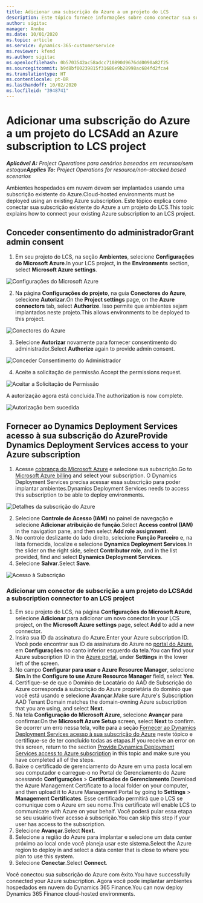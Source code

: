 ```yaml
---
title: Adicionar uma subscrição do Azure a um projeto do LCS
description: Este tópico fornece informações sobre como conectar sua subscrição do Azure a um projeto do LCS.
author: sigitac
manager: Annbe
ms.date: 10/01/2020
ms.topic: article
ms.service: dynamics-365-customerservice
ms.reviewer: kfend
ms.author: sigitac
ms.openlocfilehash: 0b5703542ac58adcc710890d9676dd0090a82f25
ms.sourcegitcommit: b9d8bf00239815f31686e9b28998ac684fd2fca4
ms.translationtype: HT
ms.contentlocale: pt-BR
ms.lasthandoff: 10/02/2020
ms.locfileid: "3948741"
---
```

# <a name="add-an-azure-subscription-to-lcs-project"></a><span data-ttu-id="b4231-103">Adicionar uma subscrição do Azure a um projeto do LCS</span><span class="sxs-lookup"><span data-stu-id="b4231-103">Add an Azure subscription to LCS project</span></span>

<span data-ttu-id="b4231-104">_**Aplicável A:** Project Operations para cenários baseados em recursos/sem estoque_</span><span class="sxs-lookup"><span data-stu-id="b4231-104">_**Applies To:** Project Operations for resource/non-stocked based scenarios_</span></span>

<span data-ttu-id="b4231-105">Ambientes hospedados em nuvem devem ser implantados usando uma subscrição existente do Azure.</span><span class="sxs-lookup"><span data-stu-id="b4231-105">Cloud-hosted environments must be deployed using an existing Azure subscription.</span></span> <span data-ttu-id="b4231-106">Este tópico explica como conectar sua subscrição existente do Azure a um projeto do LCS.</span><span class="sxs-lookup"><span data-stu-id="b4231-106">This topic explains how to connect your existing Azure subscription to an LCS project.</span></span> 

## <a name="grant-admin-consent"></a><span data-ttu-id="b4231-107">Conceder consentimento do administrador</span><span class="sxs-lookup"><span data-stu-id="b4231-107">Grant admin consent</span></span>

1. <span data-ttu-id="b4231-108">Em seu projeto do LCS, na seção **Ambientes**, selecione **Configurações do Microsoft Azure**.</span><span class="sxs-lookup"><span data-stu-id="b4231-108">In your LCS project, in the **Environments** section, select **Microsoft Azure settings**.</span></span>

![Configurações do Microsoft Azure](./media/1MicrosoftAzureSettings.png)

2. <span data-ttu-id="b4231-110">Na página **Configurações do projeto**, na guia **Conectores do Azure**, selecione **Autorizar**.</span><span class="sxs-lookup"><span data-stu-id="b4231-110">On the **Project settings** page, on the **Azure connectors** tab, select **Authorize**.</span></span> <span data-ttu-id="b4231-111">Isso permite que ambientes sejam implantados neste projeto.</span><span class="sxs-lookup"><span data-stu-id="b4231-111">This allows environments to be deployed to this project.</span></span>

![Conectores do Azure](./media/2AzureConnectors.png)

3. <span data-ttu-id="b4231-113">Selecione **Autorizar** novamente para fornecer consentimento do administrador.</span><span class="sxs-lookup"><span data-stu-id="b4231-113">Select **Authorize** again to provide admin consent.</span></span>

![Conceder Consentimento do Administrador](./media/3GrantAdminConsent.png)

4. <span data-ttu-id="b4231-115">Aceite a solicitação de permissão.</span><span class="sxs-lookup"><span data-stu-id="b4231-115">Accept the permissions request.</span></span>

![Aceitar a Solicitação de Permissão](./media/4AcceptPermissionRequest.png)

<span data-ttu-id="b4231-117">A autorização agora está concluída.</span><span class="sxs-lookup"><span data-stu-id="b4231-117">The authorization is now complete.</span></span> 

![Autorização bem sucedida](./media/5AuthorizationComplete.png)

## <a name="provide-dynamics-deployment-services-access-to-your-azure-subscription"></a><a name="provide"></a><span data-ttu-id="b4231-119">Fornecer ao Dynamics Deployment Services acesso à sua subscrição do Azure</span><span class="sxs-lookup"><span data-stu-id="b4231-119">Provide Dynamics Deployment Services access to your Azure subscription</span></span>

1. <span data-ttu-id="b4231-120">Acesse [cobrança do Microsoft Azure](https://portal.azure.com/#blade/Microsoft\_Azure\_Billing/SubscriptionsBlade) e selecione sua subscrição.</span><span class="sxs-lookup"><span data-stu-id="b4231-120">Go to [Microsoft Azure billing](https://portal.azure.com/#blade/Microsoft\_Azure\_Billing/SubscriptionsBlade) and select your subscription.</span></span> <span data-ttu-id="b4231-121">O Dynamics Deployment Services precisa acessar essa subscrição para poder implantar ambientes.</span><span class="sxs-lookup"><span data-stu-id="b4231-121">Dynamics Deployment Services needs to access this subscription to be able to deploy environments.</span></span>

![Detalhes da subscrição do Azure](./media/6AzureSubscription.png)

2. <span data-ttu-id="b4231-123">Selecione **Controle de Acesso (IAM)** no painel de navegação e selecione **Adicionar atribuição de função**.</span><span class="sxs-lookup"><span data-stu-id="b4231-123">Select **Access control (IAM)** in the navigation pane, and then select **Add role assignment**.</span></span>
3. <span data-ttu-id="b4231-124">No controle deslizante do lado direito, selecione **Função Parceiro** e, na lista fornecida, localize e selecione **Dynamics Deployment Services**.</span><span class="sxs-lookup"><span data-stu-id="b4231-124">In the slider on the right side, select **Contributor role**, and in the list provided, find and select **Dynamics Deployment Services**.</span></span> 
4. <span data-ttu-id="b4231-125">Selecione **Salvar**.</span><span class="sxs-lookup"><span data-stu-id="b4231-125">Select **Save**.</span></span>

![Acesso à Subscrição](./media/7SubscriptionAccess.png)

### <a name="add-a-subscription-connector-to-an-lcs-project"></a><span data-ttu-id="b4231-127">Adicionar um conector de subscrição a um projeto do LCS</span><span class="sxs-lookup"><span data-stu-id="b4231-127">Add a subscription connector to an LCS project</span></span>

1. <span data-ttu-id="b4231-128">Em seu projeto do LCS, na página **Configurações do Microsoft Azure**, selecione **Adicionar** para adicionar um novo conector.</span><span class="sxs-lookup"><span data-stu-id="b4231-128">In your LCS project, on the **Microsoft Azure settings** page, select **Add** to add a new connector.</span></span>
2. <span data-ttu-id="b4231-129">Insira sua ID da assinatura do Azure.</span><span class="sxs-lookup"><span data-stu-id="b4231-129">Enter your Azure subscription ID.</span></span> <span data-ttu-id="b4231-130">Você pode encontrar sua ID da assinatura do Azure no [portal do Azure](https://ms.portal.azure.com/), em **Configurações** no canto inferior esquerdo da tela.</span><span class="sxs-lookup"><span data-stu-id="b4231-130">You can find your Azure subscription ID in the [Azure portal](https://ms.portal.azure.com/), under  **Settings**  in the lower left of the screen.</span></span>
3. <span data-ttu-id="b4231-131">No campo **Configurar para usar o Azure Resource Manager**, selecione **Sim**.</span><span class="sxs-lookup"><span data-stu-id="b4231-131">In the **Configure to use Azure Resource Manager** field, select **Yes**.</span></span>
4. <span data-ttu-id="b4231-132">Certifique-se de que o Domínio de Locatário do AAD de Subscrição do Azure corresponda à subscrição do Azure proprietária do domínio que você está usando e selecione **Avançar**.</span><span class="sxs-lookup"><span data-stu-id="b4231-132">Make sure Azure's Subscription AAD Tenant Domain matches the domain-owning Azure subscription that you are using, and select **Next**.</span></span>
5. <span data-ttu-id="b4231-133">Na tela **Configuração do Microsoft Azure**, selecione **Avançar** para confirmar.</span><span class="sxs-lookup"><span data-stu-id="b4231-133">On the **Microsoft Azure Setup** screen, select **Next** to confirm.</span></span> <span data-ttu-id="b4231-134">Se ocorrer um erro nessa tela, volte para a seção [Fornecer ao Dynamics Deployment Services acesso à sua subscrição do Azure](#provide) neste tópico e certifique-se de ter concluído todas as etapas.</span><span class="sxs-lookup"><span data-stu-id="b4231-134">If you receive an error on this screen, return to the section [Provide Dynamics Deployment Services access to Azure subscription](#provide) in this topic and make sure you have completed all of the steps.</span></span>
6. <span data-ttu-id="b4231-135">Baixe o certificado de gerenciamento do Azure em uma pasta local em seu computador e carregue-o no Portal de Gerenciamento do Azure acessando **Configurações** > **Certificados de Gerenciamento**.</span><span class="sxs-lookup"><span data-stu-id="b4231-135">Download the Azure Management Certificate to a local folder on your computer, and then upload it to Azure Management Portal by going to **Settings** > **Management Certificates**.</span></span> <span data-ttu-id="b4231-136">Esse certificado permitirá que o LCS se comunique com o Azure em seu nome.</span><span class="sxs-lookup"><span data-stu-id="b4231-136">This certificate will enable LCS to communicate with Azure on your behalf.</span></span> <span data-ttu-id="b4231-137">Você poderá pular essa etapa se seu usuário tiver acesso à subscrição.</span><span class="sxs-lookup"><span data-stu-id="b4231-137">You can skip this step if your user has access to the subscription.</span></span>
7. <span data-ttu-id="b4231-138">Selecione **Avançar**.</span><span class="sxs-lookup"><span data-stu-id="b4231-138">Select  **Next**.</span></span>
8. <span data-ttu-id="b4231-139">Selecione a região do Azure para implantar e selecione um data center próximo ao local onde você planeja usar este sistema.</span><span class="sxs-lookup"><span data-stu-id="b4231-139">Select the Azure region to deploy in and select a data center that is close to where you plan to use this system.</span></span>
9.  <span data-ttu-id="b4231-140">Selecione **Conectar**.</span><span class="sxs-lookup"><span data-stu-id="b4231-140">Select  **Connect**.</span></span>

<span data-ttu-id="b4231-141">Você conectou sua subscrição do Azure com êxito.</span><span class="sxs-lookup"><span data-stu-id="b4231-141">You have successfully connected your Azure subscription.</span></span> <span data-ttu-id="b4231-142">Agora você pode implantar ambientes hospedados em nuvem do Dynamics 365 Finance.</span><span class="sxs-lookup"><span data-stu-id="b4231-142">You can now deploy Dynamics 365 Finance cloud-hosted environments.</span></span>



